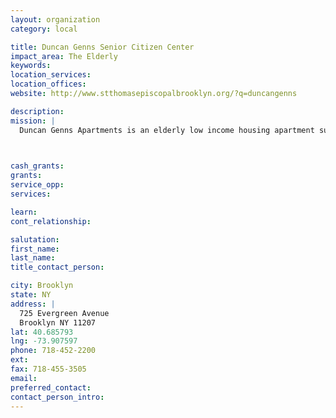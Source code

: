 ```yaml
---
layout: organization
category: local

title: Duncan Genns Senior Citizen Center
impact_area: The Elderly
keywords: 
location_services: 
location_offices: 
website: http://www.stthomasepiscopalbrooklyn.org/?q=duncangenns

description: 
mission: |
  Duncan Genns Apartments is an elderly low income housing apartment subsidized by the federal governments HUD (housing and urban development division). Duncan Genns Apartments is a participant of the Department of Housing and Urban Development (HUD) which operates a number of programs which provide both housing and supportive services for the elderly households.

  

cash_grants: 
grants: 
service_opp: 
services: 

learn: 
cont_relationship: 

salutation: 
first_name: 
last_name: 
title_contact_person: 

city: Brooklyn
state: NY
address: |
  725 Evergreen Avenue  
  Brooklyn NY 11207
lat: 40.685793
lng: -73.907597
phone: 718-452-2200
ext: 
fax: 718-455-3505
email: 
preferred_contact: 
contact_person_intro: 
---
```

